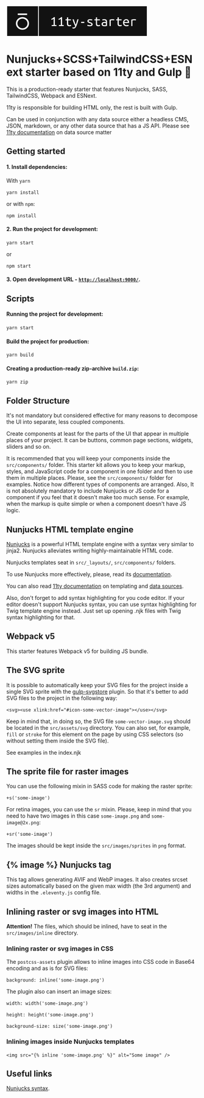 ![frontenso-eleventy-starter](./src/images/frontenso-11ty-starter.png 'Title')

# Nunjucks+SCSS+TailwindCSS+ESNext starter based on 11ty and Gulp 💪

This is a production-ready starter that features Nunjucks, SASS, TailwindCSS, Webpack and ESNext.

11ty is responsible for building HTML only, the rest is built with Gulp.

Can be used in conjunction with any data source either a headless CMS, JSON, markdown, or any other data source that has a JS API. Please see [11ty documentation](https://www.11ty.dev/docs/data/) on data source matter

## Getting started

#### 1. Install dependencies:

With `yarn`

```
yarn install
```

or with `npm`:

```
npm install
```

#### 2. Run the project for development:

```
yarn start
```

or

```
npm start
```

#### 3. Open development URL - [`http://localhost:9000/`](http://localhost:9000/).

## Scripts

#### Running the project for development:

```
yarn start
```

#### Build the project for production:

```
yarn build
```

#### Creating a production-ready zip-archive `build.zip`:

```
yarn zip
```

## Folder Structure

It's not mandatory but considered effective for many reasons to decompose the UI into separate, less coupled components.

Create components at least for the parts of the UI that appear in multiple places of your project. It can be buttons, common page sections, widgets, sliders and so on.

It is recommended that you will keep your components inside the `src/components/` folder. This starter kit allows you to keep your markup, styles, and JavaScript code for a component in one folder and then to use them in multiple places. Please, see the `src/components/` folder for examples. Notice how different types of components are arranged. Also, It is not absolutely mandatory to include Nunjucks or JS code for a component if you feel that it doesn't make too much sense. For example, when the markup is quite simple or when a component doesn't have JS logic.

## Nunjucks HTML template engine

[Nunjucks](https://mozilla.github.io/nunjucks/) is a powerful HTML template engine with a syntax very similar to jinja2. Nunjucks alleviates writing highly-maintainable HTML code.

Nunjucks templates seat in `src/_layouts/`, `src/components/` folders.

To use Nunjucks more effectively, please, read its [documentation](https://mozilla.github.io/nunjucks/templating.html).

You can also read [11ty documentation](https://www.11ty.dev/docs/languages/nunjucks/) on templating and [data sources](https://www.11ty.dev/docs/data/).

Also, don't forget to add syntax highlighting for you code editor. If your editor doesn't support Nunjucks syntax, you can use syntax highlighting for Twig template engine instead. Just set up opening .njk files with Twig syntax highlighting for that.

## Webpack v5

This starter features Webpack v5 for building JS bundle.

## The SVG sprite

It is possible to automatically keep your SVG files for the project inside a single SVG sprite with the [gulp-svgstore](https://github.com/w0rm/gulp-svgstore) plugin. So that it's better to add SVG files to the project in the following way:

```
<svg><use xlink:href="#icon-some-vector-image"></use></svg>
```

Keep in mind that, in doing so, the SVG file `some-vector-image.svg` should be located in the `src/assets/svg` directory. You can also set, for example, `fill` or `stroke` for this element on the page by using CSS selectors (so without setting them inside the SVG file).

See examples in the index.njk

## The sprite file for raster images

You can use the following mixin in SASS code for making the raster sprite:

```
+s('some-image')
```

For retina images, you can use the `sr` mixin. Please, keep in mind that you need to have two images in this case `some-image.png` and `some-image@2x.png`:

```
+sr('some-image')
```

The images should be kept inside the `src/images/sprites` in `png` format.

## {% image %} Nunjucks tag

This tag allows generating AVIF and WebP images. It also creates srcset sizes automatically based on the given max width (the 3rd argument) and widths in the `.eleventy.js` config file.

## Inlining raster or svg images into HTML

<b>Attention!</b> The files, which should be inlined, have to seat in the `src/images/inline` directory.

### Inlining raster or svg images in CSS

The `postcss-assets` plugin allows to inline images into CSS code in Base64 encoding and as is for SVG files:

```
background: inline('some-image.png')
```

The plugin also can insert an image sizes:

```
width: width('some-image.png')
```

```
height: height('some-image.png')
```

```
background-size: size('some-image.png')
```

### Inlining images inside Nunjucks templates

```
<img src="{% inline 'some-image.png' %}" alt="Some image" />
```

## Useful links

[Nunjucks syntax](https://mozilla.github.io/nunjucks/templating.html).

